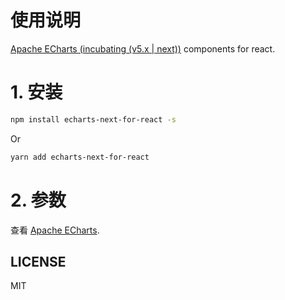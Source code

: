 # 使用说明

[Apache ECharts (incubating (v5.x | next))](https://github.com/apache/incubator-echarts) components for react.

# 1. 安装
```sh
npm install echarts-next-for-react -s
```
Or
```sh
yarn add echarts-next-for-react
```

# 2. 参数

查看 [Apache ECharts](https://echarts.apache.org/en/index.html).

## LICENSE

MIT
